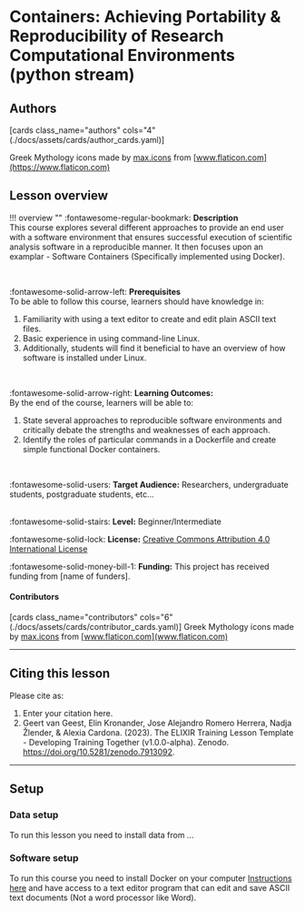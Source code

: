 # Containers: Achieving Portability & Reproducibility of Research Computational Environments (python stream)

## Authors

[cards class_name="authors" cols="4"(./docs/assets/cards/author_cards.yaml)]

Greek Mythology icons made by [max.icons](https://www.flaticon.com/authors/maxicons) from [www.flaticon.com](https://www.flaticon.com)

## Lesson overview

!!! overview ""
    :fontawesome-regular-bookmark: **Description**  
   This course explores several different approaches to provide an end user with a software environment that ensures successful execution of scientific analysis software in a reproducible manner. It then focuses upon an examplar - Software Containers (Specifically implemented using Docker).
    
</br>

:fontawesome-solid-arrow-left: **Prerequisites**  
To be able to follow this course, learners should have knowledge in:  

1. Familiarity with using a text editor to create and edit plain ASCII text files.   
2. Basic experience in using command-line Linux.   
3. Additionally, students will find it beneficial to have an overview of how software is installed under Linux.   

</br>

:fontawesome-solid-arrow-right: **Learning Outcomes:**  
By the end of the course, learners will be able to:  

1. State several approaches to reproducible software environments and critically debate the strengths and weaknesses of each approach.    
2. Identify the roles of particular commands in a Dockerfile and create simple functional Docker containers.     

</br>

:fontawesome-solid-users: **Target Audience:** Researchers, undergraduate students, postgraduate students, etc...  
</br>

:fontawesome-solid-stairs: **Level:** Beginner/Intermediate  

:fontawesome-solid-lock: **License:** [Creative Commons Attribution 4.0 International License](https://creativecommons.org/licenses/by/4.0/)  

:fontawesome-solid-money-bill-1: **Funding:** This project has received funding from [name of funders].  

[comment]: # (Property in Bioschema: description)
[comment]: # (Property in Bioschema: coursePrequsites)
[comment]: # (Property in Bioschema: teaches)
[comment]: # (Property in Bioschema: audience)
[comment]: # (Property in Bioschema: educationalLevel)
[comment]: # (Property in Biochema: licence)
[comment]: # (This is an example for CONVERGE)

#### Contributors

[cards class_name="contributors" cols="6"(./docs/assets/cards/contributor_cards.yaml)]
Greek Mythology icons made by [max.icons](https://www.flaticon.com/authors/maxicons) from [www.flaticon.com](www.flaticon.com)

---
## Citing this lesson

Please cite as:

  1. Enter your citation here.
  2. Geert van Geest, Elin Kronander, Jose Alejandro Romero Herrera, Nadja Žlender, & Alexia Cardona. (2023). The ELIXIR Training Lesson Template - Developing Training Together (v1.0.0-alpha). Zenodo. https://doi.org/10.5281/zenodo.7913092. 

---
## Setup

### Data setup
To run this lesson you need to install data from …

### Software setup
To run this course you need to install Docker on your computer [Instructions here](https://docs.docker.com/get-docker/) and have access to a text editor program that can edit and save ASCII text documents (Not a word processor like Word).   


